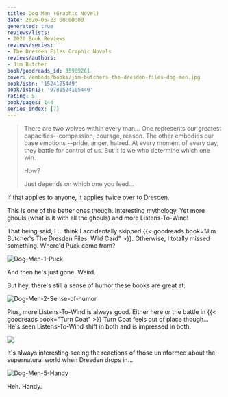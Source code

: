 ```yaml
---
title: Dog Men (Graphic Novel)
date: 2020-05-23 00:00:00
generated: true
reviews/lists:
- 2020 Book Reviews
reviews/series:
- The Dresden Files Graphic Novels
reviews/authors:
- Jim Butcher
book/goodreads_id: 35989261
cover: /embeds/books/jim-butchers-the-dresden-files-dog-men.jpg
book/isbn: '1524105449'
book/isbn13: '9781524105440'
rating: 5
book/pages: 144
series_index: [7]
---
```

> There are two wolves within every man... One represents our greatest capacities--compassion, courage, reason. The other embodies our base emotions --pride, anger, hatred. At every moment of every day, they battle for control of us. But it is we who determine which one win.  
>
> How?  
>
> Just depends on which one you feed...  

<!--more-->

If that applies to anyone, it applies twice over to Dresden.  

This is one of the better ones though. Interesting mythology. Yet more ghouls (what is it with all the ghouls) and more Listens-To-Wind!  

That being said, I ... think I accidentally skipped {{< goodreads book="Jim Butcher's The Dresden Files: Wild Card" >}}. Otherwise, I totally missed something. Where'd Puck come from?  

![Dog-Men-1-Puck](/embeds/books/attachments/dog-men-1-puck.png)  

And then he's just gone. Weird.  

But hey, there's still a sense of humor these books are great at:  

![Dog-Men-2-Sense-of-humor](/embeds/books/attachments/dog-men-2-sense-of-humor.png)  

Plus, more Listens-To-Wind is always good. Either here or the battle in {{< goodreads book="Turn Coat" >}} Turn Coat feels out of place though... He's seen Listens-To-Wind shift in both and is impressed in both.  

![](/embeds/books/attachments/Dog-Men-3-Wolf-Men.png)  

It's always interesting seeing the reactions of those uninformed about the supernatural world when Dresden drops in...  

![Dog-Men-5-Handy](/embeds/books/attachments/dog-men-5-handy.png)  

Heh. Handy.